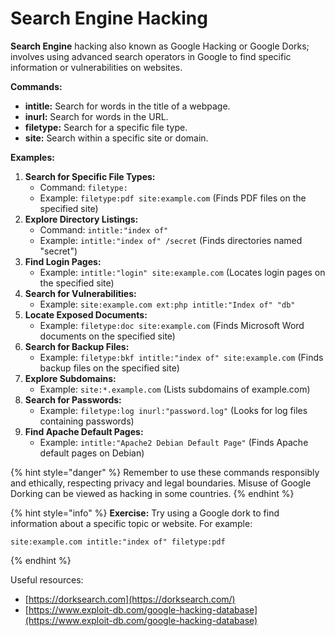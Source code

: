 # Search Engine Hacking

**Search Engine** hacking also known as Google Hacking or Google Dorks; involves using advanced search operators in Google to find specific information or vulnerabilities on websites.

**Commands:**

* **intitle:** Search for words in the title of a webpage.
* **inurl:** Search for words in the URL.
* **filetype:** Search for a specific file type.
* **site:** Search within a specific site or domain.

**Examples:**

1. **Search for Specific File Types:**
   * Command: `filetype:`
   * Example: `filetype:pdf site:example.com` (Finds PDF files on the specified site)
2. **Explore Directory Listings:**
   * Command: `intitle:"index of"`
   * Example: `intitle:"index of" /secret` (Finds directories named "secret")
3. **Find Login Pages:**
   * Example: `intitle:"login" site:example.com` (Locates login pages on the specified site)
4. **Search for Vulnerabilities:**
   * Example: `site:example.com ext:php intitle:"Index of" "db"`
5. **Locate Exposed Documents:**
   * Example: `filetype:doc site:example.com` (Finds Microsoft Word documents on the specified site)
6. **Search for Backup Files:**
   * Example: `filetype:bkf intitle:"index of" site:example.com` (Finds backup files on the specified site)
7. **Explore Subdomains:**
   * Example: `site:*.example.com` (Lists subdomains of example.com)
8. **Search for Passwords:**
   * Example: `filetype:log inurl:"password.log"` (Looks for log files containing passwords)
9. **Find Apache Default Pages:**
   * Example: `intitle:"Apache2 Debian Default Page"` (Finds Apache default pages on Debian)

{% hint style="danger" %}
Remember to use these commands responsibly and ethically, respecting privacy and legal boundaries. Misuse of Google Dorking can be viewed as hacking in some countries.
{% endhint %}

{% hint style="info" %}
**Exercise:** Try using a Google dork to find information about a specific topic or website. For example:

```vbnet
site:example.com intitle:"index of" filetype:pdf
```
{% endhint %}

Useful resources:

* [https://dorksearch.com](https://dorksearch.com/)
* [https://www.exploit-db.com/google-hacking-database](https://www.exploit-db.com/google-hacking-database)
